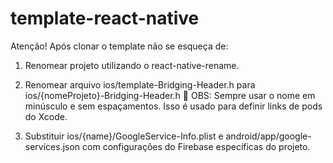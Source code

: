 # template-react-native

Atenção! Após clonar o template não se esqueça de:

1. Renomear projeto utilizando o react-native-rename.

2. Renomear arquivo ios/template-Bridging-Header.h para ios/{nomeProjeto}-Bridging-Header.h
🚨 OBS: Sempre usar o nome em minúsculo e sem espaçamentos. Isso é usado para definir links de pods do Xcode. 

2. Substituir ios/{name}/GoogleService-Info.plist e android/app/google-services.json com configurações do Firebase específicas do projeto. 
